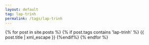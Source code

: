 ```yaml
---
layout: default
tag: lap-trinh
permalink: /tags/lap-trinh
---
```

{% for post in site.posts %}
{% if post.tags contains 'lap-trinh' %}
    {{ post.title | xml_escape }}
{%endif%}
{% endfor %}
